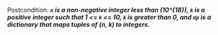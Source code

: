 Postcondition: ***`n` is a non-negative integer less than \(10^{18}\), `k` is a positive integer such that 1 <= `k` <= 10, `k` is greater than 0, and `dp` is a dictionary that maps tuples of (n, k) to integers.***